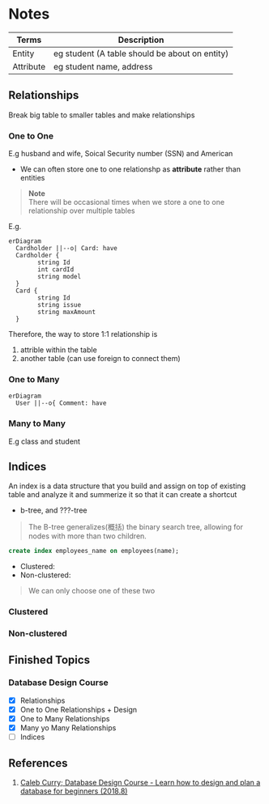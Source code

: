 # Notes

| Terms| Description |
| ---- | ----------- |
| Entity | eg student (A table should be about on entity) |
| Attribute | eg student name, address |

## Relationships

Break big table to smaller tables and make relationships

### One to One

E.g husband and wife, Soical Security number (SSN) and American

- We can often store one to one relationshp as **attribute** rather than entities

> **Note**  
> There will be occasional times when we store a one to one relationship over multiple tables

E.g.

```mermaid
erDiagram
  Cardholder ||--o| Card: have
  Cardholder {
        string Id
        int cardId
        string model
  }
  Card {
        string Id
        string issue
        string maxAmount
  }
```

Therefore, the way to store 1:1 relationship is
  1. attrible within the table
  2. another table (can use foreign to connect them)

### One to Many

```mermaid
erDiagram
  User ||--o{ Comment: have
```

### Many to Many

E.g class and student

## Indices

An index is a data structure that you build and assign on top of existing table
and analyze it and summerize it so that it can create a shortcut

- b-tree, and ???-tree

> The B-tree generalizes(概括) the binary search tree, allowing for nodes with more than two children.

```sql
create index employees_name on employees(name);
```

- Clustered:
- Non-clustered: 

> We can only choose one of these two

### Clustered

### Non-clustered

### 

## Finished Topics

### Database Design Course

- [x] Relationships
- [x] One to One Relationships + Design
- [x] One to Many Relationships
- [x] Many yo Many Relationships
- [ ] Indices

## References

1. [Caleb Curry; Database Design Course - Learn how to design and plan a database for beginners (2018.8)](https://youtu.be/ztHopE5Wnpc)
